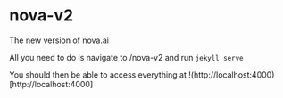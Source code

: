 # nova-v2
The new version of nova.ai

All you need to do is navigate to /nova-v2 and run
`jekyll serve`

You should then be able to access everything at !(http://localhost:4000)[http://localhost:4000]
